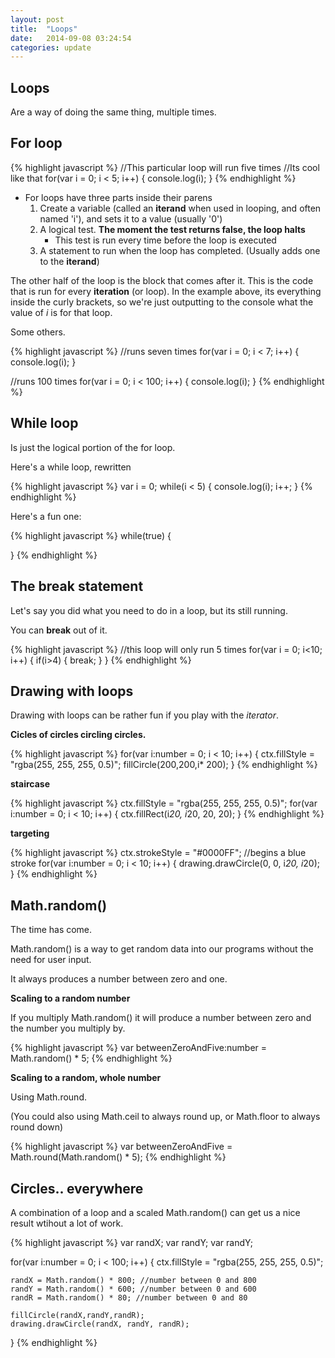 ```yaml
---
layout: post
title:  "Loops"
date:   2014-09-08 03:24:54
categories: update
---
```



Loops
----------------------

Are a way of doing the same thing, multiple times.

For loop
----------------------

{% highlight javascript %}
//This particular loop will run five times
//Its cool like that
for(var i = 0; i < 5; i++) 
{
	console.log(i);
}
{% endhighlight %}

- For loops have three parts inside their parens
	1. Create a variable (called an **iterand** when used in looping, and often named 'i'), and sets it to a value (usually '0')
	2. A logical test. **The moment the test returns false, the loop halts**
		- This test is run every time before the loop is executed
	3. A statement to run when the loop has completed. (Usually adds one to the **iterand**)

The other half of the loop is the block that comes after it. This is the code that is run for every **iteration** (or loop). In the example above, its everything inside the curly brackets, so we're just outputting to the console what the value of *i* is for that loop.

Some others.

{% highlight javascript %}
//runs seven times
for(var i = 0; i < 7; i++) 
{
	console.log(i);
}

//runs 100 times
for(var i = 0; i < 100; i++) 
{
	console.log(i);
}
{% endhighlight %}


While loop
--------------------------

Is just the logical portion of the for loop.

Here's a while loop, rewritten

{% highlight javascript %}
var i = 0;
while(i < 5) 
{
	console.log(i);
	i++;
}
{% endhighlight %}


Here's a fun one:

{% highlight javascript %}
while(true) 
{
	
}
{% endhighlight %}

The break statement
-----------------------------

Let's say you did what you need to do in a loop, but its still running.

You can **break** out of it.

{% highlight javascript %}
//this loop will only run 5 times
for(var i = 0; i<10; i++) {
	if(i>4) {
		break;
	}
}
{% endhighlight %}


Drawing with loops
--------------------------------

Drawing with loops can be rather fun if you play with the *iterator*.

**Cicles of circles circling circles.**

{% highlight javascript %}
for(var i:number = 0; i < 10; i++) {
	ctx.fillStyle = "rgba(255, 255, 255, 0.5)";
	fillCircle(200,200,i* 200);
}
{% endhighlight %}

**staircase**

{% highlight javascript %}
ctx.fillStyle = "rgba(255, 255, 255, 0.5)";
for(var i:number = 0; i < 10; i++) {
	ctx.fillRect(i*20, i*20, 20, 20);
}
{% endhighlight %}

**targeting**

{% highlight javascript %}
ctx.strokeStyle = "#0000FF"; //begins a blue stroke
for(var i:number = 0; i < 10; i++) {
	drawing.drawCircle(0, 0, i*20, i*20);
}
{% endhighlight %}


Math.random()
--------------------------------------

The time has come.

Math.random() is a way to get random data into our programs without the need for user input.

It always produces a number between zero and one.


**Scaling to a random number**

If you multiply Math.random() it will produce a number between zero and the number you multiply by.

{% highlight javascript %}
var betweenZeroAndFive:number = Math.random() * 5;
{% endhighlight %}

**Scaling to a random, whole number**

Using Math.round.

(You could also using Math.ceil to always round up, or Math.floor to always round down)

{% highlight javascript %}
var betweenZeroAndFive = Math.round(Math.random() * 5);
{% endhighlight %}



Circles.. everywhere
------------------------------------------

A combination of a loop and a scaled Math.random() can get us a nice result wtihout a lot of work.

{% highlight javascript %}
var randX;
var randY;
var randY;

for(var i:number = 0; i < 100; i++) {
	ctx.fillStyle = "rgba(255, 255, 255, 0.5)";

	randX = Math.random() * 800; //number between 0 and 800
	randY = Math.random() * 600; //number between 0 and 600
	randR = Math.random() * 80; //number between 0 and 80

	fillCircle(randX,randY,randR);
	drawing.drawCircle(randX, randY, randR);
}
{% endhighlight %}